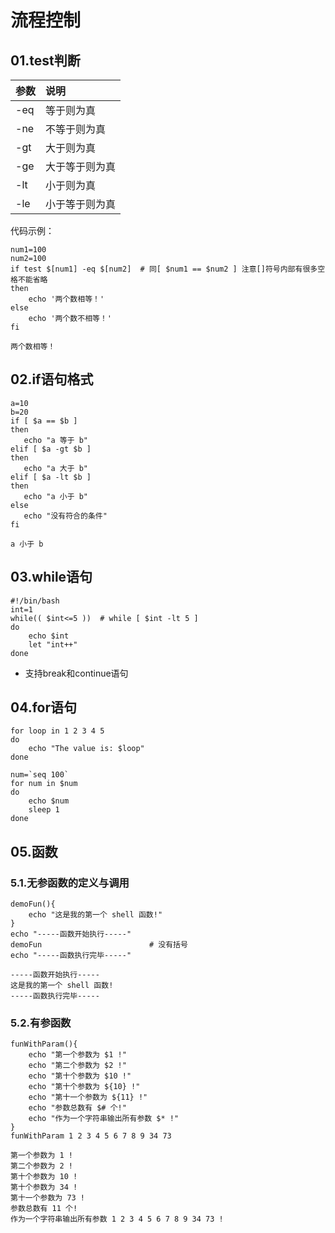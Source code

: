 # 流程控制

## 01.test判断

| 参数 | 说明           |
| :--- | :------------- |
| -eq  | 等于则为真     |
| -ne  | 不等于则为真   |
| -gt  | 大于则为真     |
| -ge  | 大于等于则为真 |
| -lt  | 小于则为真     |
| -le  | 小于等于则为真 |

代码示例：

```shell
num1=100
num2=100
if test $[num1] -eq $[num2]  # 同[ $num1 == $num2 ] 注意[]符号内部有很多空格不能省略
then
    echo '两个数相等！'
else
    echo '两个数不相等！'
fi

两个数相等！
```



## 02.if语句格式

```shell
a=10
b=20
if [ $a == $b ]
then
   echo "a 等于 b"
elif [ $a -gt $b ]
then
   echo "a 大于 b"
elif [ $a -lt $b ]
then
   echo "a 小于 b"
else
   echo "没有符合的条件"
fi

a 小于 b
```



## 03.while语句

```shell
#!/bin/bash
int=1
while(( $int<=5 ))  # while [ $int -lt 5 ]
do
    echo $int
    let "int++"
done
```

- 支持break和continue语句



## 04.for语句

```shell
for loop in 1 2 3 4 5
do
    echo "The value is: $loop"
done
```

```shell
num=`seq 100`
for num in $num
do
    echo $num
    sleep 1
done
```



## 05.函数

### 5.1.无参函数的定义与调用

```shell
demoFun(){
    echo "这是我的第一个 shell 函数!"
}
echo "-----函数开始执行-----"
demoFun                        # 没有括号
echo "-----函数执行完毕-----"
```

```shell
-----函数开始执行-----
这是我的第一个 shell 函数!
-----函数执行完毕-----
```

### 5.2.有参函数

```shell
funWithParam(){
    echo "第一个参数为 $1 !"
    echo "第二个参数为 $2 !"
    echo "第十个参数为 $10 !"
    echo "第十个参数为 ${10} !"
    echo "第十一个参数为 ${11} !"
    echo "参数总数有 $# 个!"
    echo "作为一个字符串输出所有参数 $* !"
}
funWithParam 1 2 3 4 5 6 7 8 9 34 73
```

```shell
第一个参数为 1 !
第二个参数为 2 !
第十个参数为 10 !
第十个参数为 34 !
第十一个参数为 73 !
参数总数有 11 个!
作为一个字符串输出所有参数 1 2 3 4 5 6 7 8 9 34 73 !
```

